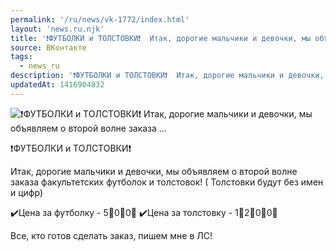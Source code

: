 ```yaml
---
permalink: '/ru/news/vk-1772/index.html'
layout: 'news.ru.njk'
title: '❗️ФУТБОЛКИ и ТОЛСТОВКИ❗️  Итак, дорогие мальчики и девочки, мы объявляем о второй волне заказа …'
source: ВКонтакте
tags:
  - news_ru
description: '❗️ФУТБОЛКИ и ТОЛСТОВКИ❗️  Итак, дорогие мальчики и девочки, мы объявляем о второй волне заказа …'
updatedAt: 1416904832
---
```

![❗️ФУТБОЛКИ и ТОЛСТОВКИ❗️  Итак, дорогие мальчики и девочки, мы объявляем о второй волне заказа …](https://sun9-72.userapi.com/impf/a_SokcatoRkAFcCbwoJ-CVi1sRUnHQA6f2rDTA/k2frp500ztU.jpg?size=507x604&quality=96&proxy=1&sign=b66a4f192c3bbaac5aa5c20b6b28c144&c_uniq_tag=3Q166-kT72rypXl5xEvqYX8lmLOQOH-m1xON_W9gIT0&type=album)

❗️ФУТБОЛКИ и ТОЛСТОВКИ❗️

Итак, дорогие мальчики и девочки, мы объявляем о второй волне заказа факультетских футболок и толстовок! ( Толстовки будут без имен и цифр)

✔️Цена за футболку - 5⃣0⃣0⃣
✔️Цена за толстовку - 1⃣2⃣0⃣0⃣

Все, кто готов сделать заказ, пишем мне в ЛС!

